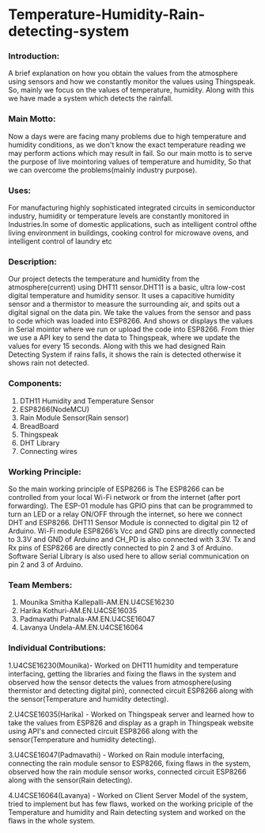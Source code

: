 # Temperature-Humidity-Rain-detecting-system
### Introduction:
A brief explanation on how you obtain the values from the atmosphere using sensors and how we constantly monitor the values using Thingspeak. So, mainly we focus on the values of temperature, humidity. Along with this we have made a system which detects the rainfall.

### Main Motto:
Now a days were are facing many problems due to high temperature and humidity conditions, as we don't know the exact temperature reading we may perform actions which may result in fail. So our main motto is to serve the purpose of live mointoring values of temperature and humidity, So that we can overcome the problems(mainly industry purpose).

###  Uses:
For manufacturing highly sophisticated integrated circuits in semiconductor industry, humidity or temperature levels are constantly monitored in Industries.In some of domestic applications, such as intelligent control ofthe living environment in buildings, cooking control for microwave ovens, and intelligent control of laundry etc

### Description:
Our project detects the temperature and humidity from the atmosphere(current) using DHT11 sensor.DHT11 is a basic, ultra low-cost digital temperature and humidity sensor. It uses a capacitive humidity sensor and a thermistor to measure the surrounding air, and spits out a digital signal on the data pin. We take the values from the sensor and pass to code which was loaded into ESP8266. And shows or displays the values in Serial mointor where we run or upload the code into ESP8266. From thier we use a API key to send the data to Thingspeak, where we update the values for every 15 seconds. Along with this we had designed Rain Detecting System if rains falls, it shows the rain is detected otherwise it shows rain not detected.

### Components:
1. DTH11 Humidity and Temperature Sensor
2. ESP8266(NodeMCU)
3. Rain Module Sensor(Rain sensor)
4. BreadBoard
5. Thingspeak
6. DHT Library
7. Connecting wires 

### Working Principle:
So the main working principle of ESP8266 is The ESP8266 can be controlled from your local Wi-Fi network or from the internet (after port forwarding). The ESP-01 module has GPIO pins that can be programmed to turn an LED or a relay ON/OFF through the internet, so here we connect DHT and ESP8266. DHT11 Sensor Module is connected to digital pin 12 of Arduino. Wi-Fi module ESP8266’s Vcc and GND pins are directly connected to 3.3V and GND of Arduino and CH_PD is also connected with 3.3V. Tx and Rx pins of ESP8266 are directly connected to pin 2 and 3 of Arduino. Software Serial Library is also used here to allow serial communication on pin 2 and 3 of Arduino.

### Team Members:
1. Mounika Smitha Kallepalli-AM.EN.U4CSE16230
2. Harika Kothuri-AM.EN.U4CSE16035
3. Padmavathi Patnala-AM.EN.U4CSE16047
4. Lavanya Undela-AM.EN.U4CSE16064

### Individual Contributions:
1.U4CSE16230(Mounika)- Worked on DHT11 humidity and temperature interfacing, getting the libraries and fixing the flaws in the system and observed how the sensor detects the values from atmosphere(using thermistor and detecting digital pin), connected circuit ESP8266 along with the sensor(Temperature and humidity detecting).

2.U4CSE16035(Harika) - Worked on Thingspeak server and learned how to take the values from ESP826 and display as a graph in Thingspeak website using API's and connected circuit ESP8266 along with the sensor(Temperature and humidity detecting).

3.U4CSE16047(Padmavathi) - Worked on Rain module interfacing, connecting the rain module sensor to ESP8266, fixing flaws in the system, observed how the rain module sensor works, connected circuit ESP8266 along with the sensor(Rain detecting).

4.U4CSE16064(Lavanya) - Worked on Client Server Model of the system, tried to implement but has few flaws, worked on the working priciple of the Temperature and humidity and Rain detecting system and worked on the flaws in the whole system. 

